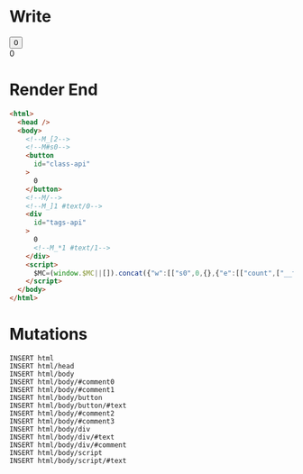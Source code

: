 # Write
  <!--M_[2--><!--M#s0--><button id=class-api>0</button><!--M/--><!--M_]1 #text/0--><div id=tags-api>0<!--M_*1 #text/1--></div><script>$MC=(window.$MC||[]).concat({"w":[["s0",0,{},{"e":[["count",["__tests__/template.marko_0/onCount",1]]],"f":1,"p":null}]],"t":["__tests__/components/class-counter.marko"]});WALKER_RUNTIME("M")("_");M._.r=[_=>(_.b=[0,{"ConditionalScope:#text/0":_.a={m5c:"s0"},"ConditionalRenderer:#text/0":_._.$compat_renderer(_._["__tests__/components/class-counter.marko"])},_.a]),"$compat_setScope",2];M._.w()</script>

# Render End
```html
<html>
  <head />
  <body>
    <!--M_[2-->
    <!--M#s0-->
    <button
      id="class-api"
    >
      0
    </button>
    <!--M/-->
    <!--M_]1 #text/0-->
    <div
      id="tags-api"
    >
      0
      <!--M_*1 #text/1-->
    </div>
    <script>
      $MC=(window.$MC||[]).concat({"w":[["s0",0,{},{"e":[["count",["__tests__/template.marko_0/onCount",1]]],"f":1,"p":null}]],"t":["__tests__/components/class-counter.marko"]});WALKER_RUNTIME("M")("_");M._.r=[_=&gt;(_.b=[0,{"ConditionalScope:#text/0":_.a={m5c:"s0"},"ConditionalRenderer:#text/0":_._.$compat_renderer(_._["__tests__/components/class-counter.marko"])},_.a]),"$compat_setScope",2];M._.w()
    </script>
  </body>
</html>
```

# Mutations
```
INSERT html
INSERT html/head
INSERT html/body
INSERT html/body/#comment0
INSERT html/body/#comment1
INSERT html/body/button
INSERT html/body/button/#text
INSERT html/body/#comment2
INSERT html/body/#comment3
INSERT html/body/div
INSERT html/body/div/#text
INSERT html/body/div/#comment
INSERT html/body/script
INSERT html/body/script/#text
```